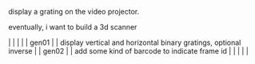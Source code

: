 display a grating on the video projector.

eventually, i want to build a 3d scanner


|       |   |                                                                   |
| gen01 |   | display vertical and horizontal binary gratings, optional inverse |
| gen02 |   | add some kind of barcode to indicate frame id                     |
|       |   |                                                                   |
